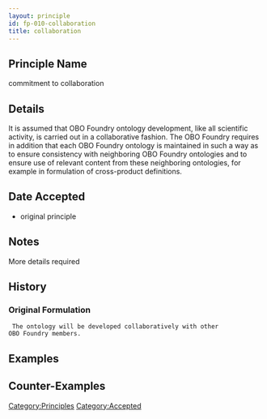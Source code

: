 ```yaml
---
layout: principle
id: fp-010-collaboration
title: collaboration
---
```


Principle Name
--------------

commitment to collaboration

Details
-------

It is assumed that OBO Foundry ontology development, like all scientific
activity, is carried out in a collaborative fashion. The OBO Foundry
requires in addition that each OBO Foundry ontology is maintained in
such a way as to ensure consistency with neighboring OBO Foundry
ontologies and to ensure use of relevant content from these neighboring
ontologies, for example in formulation of cross-product definitions.

Date Accepted
-------------

-   original principle

Notes
-----

More details required

History
-------

### Original Formulation

```
 The ontology will be developed collaboratively with other
OBO Foundry members. 
```

Examples
--------

Counter-Examples
----------------

<Category:Principles> <Category:Accepted>
